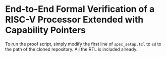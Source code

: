 # End-to-End Formal Verification of a RISC-V Processor Extended with Capability Pointers

To run the proof script, simply modify the first line of `spec_setup.tcl` to
`cd` to the path of the cloned repository. All the RTL is included already.
